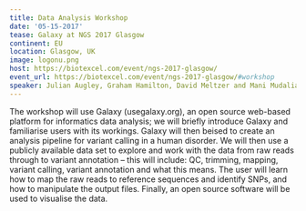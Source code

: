```yaml
---
title: Data Analysis Workshop
date: '05-15-2017'
tease: Galaxy at NGS 2017 Glasgow
continent: EU
location: Glasgow, UK
image: logonu.png
host: https://biotexcel.com/event/ngs-2017-glasgow/
event_url: https://biotexcel.com/event/ngs-2017-glasgow/#workshop
speaker: Julian Augley, Graham Hamilton, David Meltzer and Mani Mudaliar
---
```


The workshop will use Galaxy (usegalaxy.org), an open source web-based platform for informatics data analysis; we will briefly introduce Galaxy and familiarise users with its workings. Galaxy will then beised to create an analysis pipeline for variant calling in a human disorder.  We will then use a publicly available data set to explore and work with the data from raw reads through to variant annotation – this will include: QC, trimming, mapping, variant calling, variant annotation and what this means. The user will learn how to map the raw reads to reference sequences and identify SNPs, and how to manipulate the output files. Finally, an open source software will be used to visualise the data.